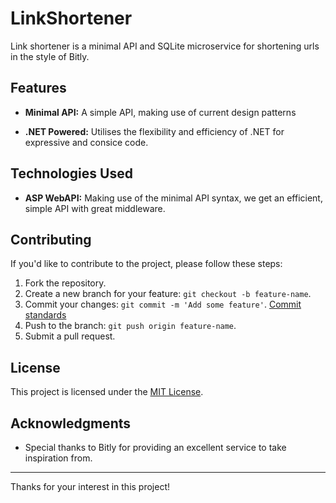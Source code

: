 # LinkShortener

Link shortener is a minimal API and SQLite microservice for shortening urls in the style of Bitly.

## Features

- **Minimal API:** A simple API, making use of current design patterns

- **.NET Powered:** Utilises the flexibility and efficiency of .NET for expressive and consice code.

## Technologies Used

- **ASP WebAPI:** Making use of the minimal API syntax, we get an efficient, simple API with great middleware.


## Contributing

If you'd like to contribute to the project, please follow these steps:

1. Fork the repository.
2. Create a new branch for your feature: `git checkout -b feature-name`.
3. Commit your changes: `git commit -m 'Add some feature'`. [Commit standards](https://www.conventionalcommits.org/en/v1.0.0/#specification)
4. Push to the branch: `git push origin feature-name`.
5. Submit a pull request.

## License

This project is licensed under the [MIT License](LICENSE).

## Acknowledgments

- Special thanks to Bitly for providing an excellent service to take inspiration from.

---

Thanks for your interest in this project!
